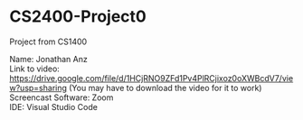 # CS2400-Project0
Project from CS1400

Name: Jonathan Anz\
Link to video: https://drive.google.com/file/d/1HCjRNO9ZFd1Pv4PlRCjixoz0oXWBcdV7/view?usp=sharing 
(You may have to download the video for it to work)\
Screencast Software: Zoom\
IDE: Visual Studio Code
